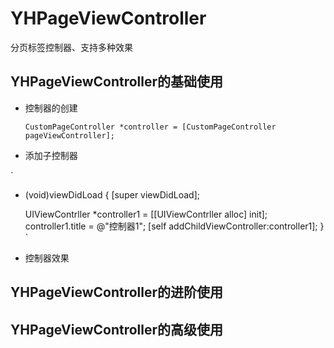 # YHPageViewController
分页标签控制器、支持多种效果
## YHPageViewController的基础使用
  * 控制器的创建
    
    `
    CustomPageController *controller = [CustomPageController pageViewController];
    `
    
  * 添加子控制器
  
  `
  - (void)viewDidLoad {
     [super viewDidLoad];
     
     UIViewContrller *controller1 = [[UIViewContrller alloc] init];
     controller1.title = @"控制器1";
     [self addChildViewController:controller1];
   }
   `
  
  * 控制器效果
## YHPageViewController的进阶使用
## YHPageViewController的高级使用

